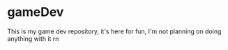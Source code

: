 # gameDev
This is my game dev repository, it's here for fun, I'm not planning on doing anything with it rn
